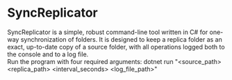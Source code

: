 # SyncReplicator
SyncReplicator is a simple, robust command-line tool written in C# for one-way synchronization of folders. It is designed to keep a replica folder as an exact, up-to-date copy of a source folder, with all operations logged both to the console and to a log file.  
Run the program with four required arguments: dotnet run "<source_path> <replica_path> <interval_seconds> <log_file_path>"
